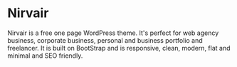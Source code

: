 Nirvair
===

Nirvair is a free one page WordPress theme. It's perfect for web agency business, corporate business, personal and business portfolio and freelancer. It is built on BootStrap and is responsive, clean, modern, flat and minimal and SEO friendly.